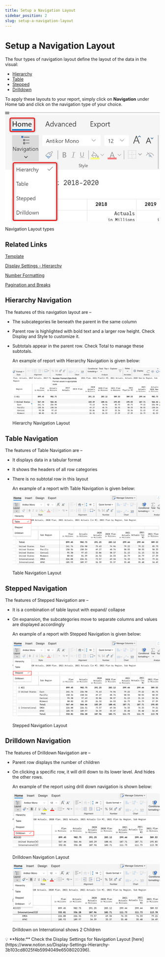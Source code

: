```yaml
---
title: Setup a Navigation Layout
sidebar_position: 2
slug: setup-a-navigation-layout
---
```



# Setup a Navigation Layout

The four types of navigation layout define the layout of the data in the visual: 

- [Hierarchy](https://www.notion.so/Setup-a-Navigation-Layout-9b500e4b6d194df9a92d8f3342ff9b89)
- [Table](https://www.notion.so/Setup-a-Navigation-Layout-9b500e4b6d194df9a92d8f3342ff9b89)
- [Stepped](https://www.notion.so/Setup-a-Navigation-Layout-9b500e4b6d194df9a92d8f3342ff9b89)
- [Drilldown](https://www.notion.so/Setup-a-Navigation-Layout-9b500e4b6d194df9a92d8f3342ff9b89)

To apply these layouts to your report, simply click on **Navigation** under Home tab and click on the navigation type of your choice.

![Navigation Layout types](/img/build/Navigation/Navigationlayout1.jpg)

Navigation Layout types

## Related Links
[Template](build/Template)

[Display Settings - Hierarchy](https://www.notion.so/Display-Settings-Hierarchy-ffca8d1bc565430a83a1ff78e4424e4a)

[Number Formatting](build/number-formatting)

[Pagination and Breaks](https://www.notion.so/Pagination-and-Breaks-492f09c83dce4701a3bfc14c46941c4e)

## **Hierarchy Navigation**

The features of this navigation layout are –

- The subcategories lie beneath the parent in the same column
- Parent row is highlighted with bold text and a larger row height. Check Display and Style to customize it.
- Subtotals appear in the parent row. Check Total to manage these subtotals.
    
    An example of report with Hierarchy Navigation is given below:
    
    ![Hierarchy Navigation Layout](/img/build/Navigation/Navigationlayout2.png)

    Hierarchy Navigation Layout
    

## **Table Navigation**

The features of Table Navigation are –

- It displays data in a tabular format
- It shows the headers of all row categories
- There is no subtotal row in this layout
    
    An example of a report with Table Navigation is given below:
    
    ![Table Navigation Layout](/img/build/Navigation/Navigationlayout3.png)

    Table Navigation Layout
    

## Stepped Navigation

The features of Stepped Navigation are –

- It is a combination of table layout with expand/ collapse
- On expansion, the subcategories move to separate columns and values are displayed accordingly
    
    An example of a report with Stepped Navigation is given below:
    
    ![Stepped Navigation Layout](/img/build/Navigation/Navigationlayout4.png)

    
    Stepped Navigation Layout
    

## Drilldown Navigation

The features of Drilldown Navigation are –

- Parent row displays the number of children
- On clicking a specific row, it will drill down to its lower level. And hides the other rows.
    
    An example of the report using drill down navigation is shown below:
    
    ![Drilldown Navigation Layout](/img/build/Navigation/Navigationlayout5.png)

    
    Drilldown Navigation Layout
    
    ![Drilldown on International shows 2 Children](/img/build/Navigation/Navigationlayout6.png)

    Drilldown on International shows 2 Children
    

<aside>
💡 **Note:** Check the Display Settings for Navigation Layout [here](https://www.notion.so/Display-Settings-Hierarchy-3b103cd8025f4b5994049e6508020396).

</aside>